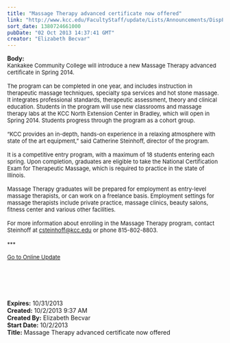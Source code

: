 ```yaml
---
title: "Massage Therapy advanced certificate now offered"
link: "http://www.kcc.edu/FacultyStaff/update/Lists/Announcements/DispForm.aspx?ID=1267"
sort_date: 1380724661000
pubDate: "02 Oct 2013 14:37:41 GMT"
creator: "Elizabeth Becvar"
---
```


<div><b>Body:</b> <div class="ExternalClass9AC6067ACE944E0587D872755EB021C8">
<div><font size="2">Kankakee Community College will introduce a new Massage Therapy advanced certificate in Spring 2014.</font></div><font size="2">
<div><br />The program can be completed in one year, and includes instruction in therapeutic massage techniques, specialty spa services and hot stone massage. It integrates professional standards, therapeutic assessment, theory and clinical education. Students in the program will use new classrooms and massage therapy labs at the KCC North Extension Center in Bradley, which will open in Spring 2014. Students progress through the program as a cohort group.</div>
<div> </div>
<div>“KCC provides an in-depth, hands-on experience in a relaxing atmosphere with state of the art equipment,” said Catherine Steinhoff, director of the program.</div>
<div><br />It is a competitive entry program, with a maximum of 18 students entering each spring. Upon completion, graduates are eligible to take the National Certification Exam for Therapeutic Massage, which is required to practice in the state of Illinois.</div>
<div><br />Massage Therapy graduates will be prepared for employment as entry-level massage therapists, or can work on a freelance basis. Employment settings for massage therapists include private practice, massage clinics, beauty salons, fitness center and various other facilities.</div>
<div><br />For more information about enrolling in the Massage Therapy program, contact Steinhoff at </font><a href="mailto:csteinhoff@kcc.edu"><font size="2">csteinhoff@kcc.edu</font></a><font size="2"> or phone 815-802-8803.</font></div>
<div><font size="2"></font> </div>
<div><font size="2">***</font></div>
<p><font size="2"><a href="/FacultyStaff/update/Pages/dailyupdate.aspx">Go to Online Update</a></font></p>
<p><font size="2"></font> </p>
<p><font size="2"> </p>
<div><br /></div></font></div></div>
<div><b>Expires:</b> 10/31/2013</div>
<div><b>Created:</b> 10/2/2013 9:37 AM</div>
<div><b>Created By:</b> Elizabeth Becvar</div>
<div><b>Start Date:</b> 10/2/2013</div>
<div><b>Title:</b> Massage Therapy advanced certificate now offered</div>
